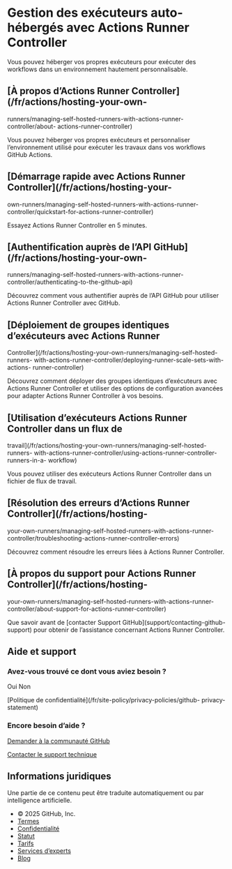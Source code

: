 # Gestion des exécuteurs auto-hébergés avec Actions Runner Controller

Vous pouvez héberger vos propres exécuteurs pour exécuter des workflows dans
un environnement hautement personnalisable.

## [À propos d’Actions Runner Controller](/fr/actions/hosting-your-own-
runners/managing-self-hosted-runners-with-actions-runner-controller/about-
actions-runner-controller)

Vous pouvez héberger vos propres exécuteurs et personnaliser l’environnement
utilisé pour exécuter les travaux dans vos workflows GitHub Actions.

## [Démarrage rapide avec Actions Runner Controller](/fr/actions/hosting-your-
own-runners/managing-self-hosted-runners-with-actions-runner-
controller/quickstart-for-actions-runner-controller)

Essayez Actions Runner Controller en 5 minutes.

## [Authentification auprès de l’API GitHub](/fr/actions/hosting-your-own-
runners/managing-self-hosted-runners-with-actions-runner-
controller/authenticating-to-the-github-api)

Découvrez comment vous authentifier auprès de l’API GitHub pour utiliser
Actions Runner Controller avec GitHub.

## [Déploiement de groupes identiques d’exécuteurs avec Actions Runner
Controller](/fr/actions/hosting-your-own-runners/managing-self-hosted-runners-
with-actions-runner-controller/deploying-runner-scale-sets-with-actions-
runner-controller)

Découvrez comment déployer des groupes identiques d’exécuteurs avec Actions
Runner Controller et utiliser des options de configuration avancées pour
adapter Actions Runner Controller à vos besoins.

## [Utilisation d’exécuteurs Actions Runner Controller dans un flux de
travail](/fr/actions/hosting-your-own-runners/managing-self-hosted-runners-
with-actions-runner-controller/using-actions-runner-controller-runners-in-a-
workflow)

Vous pouvez utiliser des exécuteurs Actions Runner Controller dans un fichier
de flux de travail.

## [Résolution des erreurs d’Actions Runner Controller](/fr/actions/hosting-
your-own-runners/managing-self-hosted-runners-with-actions-runner-
controller/troubleshooting-actions-runner-controller-errors)

Découvrez comment résoudre les erreurs liées à Actions Runner Controller.

## [À propos du support pour Actions Runner Controller](/fr/actions/hosting-
your-own-runners/managing-self-hosted-runners-with-actions-runner-
controller/about-support-for-actions-runner-controller)

Que savoir avant de [contacter Support GitHub](support/contacting-github-
support) pour obtenir de l’assistance concernant Actions Runner Controller.

## Aide et support

### Avez-vous trouvé ce dont vous aviez besoin ?

Oui Non

[Politique de confidentialité](/fr/site-policy/privacy-policies/github-
privacy-statement)

### Encore besoin d’aide ?

[Demander à la communauté
GitHub](https://github.com/orgs/community/discussions)

[Contacter le support technique](https://support.github.com)

## Informations juridiques

Une partie de ce contenu peut être traduite automatiquement ou par
intelligence artificielle.

  * © 2025 GitHub, Inc.
  * [Termes](/fr/site-policy/github-terms/github-terms-of-service)
  * [Confidentialité](/fr/site-policy/privacy-policies/github-privacy-statement)
  * [Statut](https://www.githubstatus.com/)
  * [Tarifs](https://github.com/pricing)
  * [Services d’experts](https://services.github.com)
  * [Blog](https://github.blog)

